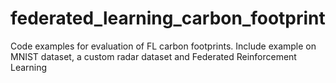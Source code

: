 # federated_learning_carbon_footprint
Code examples for evaluation of FL carbon footprints. Include example on MNIST dataset, a custom radar dataset and Federated Reinforcement Learning 
